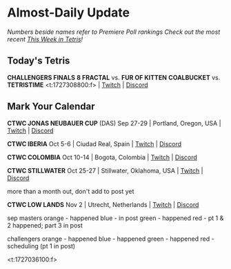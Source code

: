 # Almost-Daily Update
*Numbers beside names refer to Premiere Poll rankings*
*Check out the most recent [This Week in Tetris](https://www.thisweekintetris.com/2024/09/this-week-in-tetris-september-10-16.html)!*
## Today's Tetris
**CHALLENGERS FINALS**
**8 FRACTAL** vs. **FUR OF KITTEN**
**COALBUCKET** vs. **TETRISTIME**
<t:1727308800:f> | [Twitch](https://www.twitch.tv/monthlytetris) | [Discord](https://go.ctm.gg/discord)

## Mark Your Calendar
**CTWC JONAS NEUBAUER CUP** (DAS)
Sep 27-29 | Portland, Oregon, USA | [Twitch](https://www.twitch.tv/classictetris) | [Discord](https://discord.gg/mBVReaxE9m)

**CTWC IBERIA**
Oct 5-6 | Ciudad Real, Spain | [Twitch](https://www.twitch.tv/classictetris) | [Discord](https://discord.gg/mBVReaxE9m)

**CTWC COLOMBIA**
Oct 10-14 | Bogota, Colombia | [Twitch](https://www.twitch.tv/classictetris) | [Discord](https://discord.gg/mBVReaxE9m)

**CTWC STILLWATER**
Oct 25-27 | Stillwater, Oklahoma, USA | [Twitch](https://www.twitch.tv/classictetris) | [Discord](https://discord.gg/mBVReaxE9m)









more than a month out, don't add to post yet


**CTWC LOW LANDS**
Nov 2 | Utrecht, Netherlands | [Twitch](https://www.twitch.tv/classictetris) | [Discord](https://discord.gg/mBVReaxE9m)



sep
masters
orange - happened
blue - in post
green - happened
red - pt 1 & 2 happened; part 3 in post

challengers
orange - happened
blue - happened
green - happened
red - scheduling (pt 1 in post)


<t:1727036100:f>